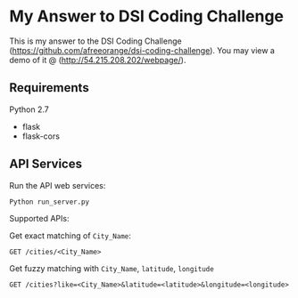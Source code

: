 My Answer to DSI Coding Challenge
====================

This is my answer to the DSI Coding Challenge (https://github.com/afreeorange/dsi-coding-challenge). You may view a demo of it @ (http://54.215.208.202/webpage/).


Requirements
----------------------

Python 2.7
  - flask
  - flask-cors


API Services
------------

Run the API web services:

```
Python run_server.py
```

Supported APIs:

Get exact matching of `City_Name`:

```
GET /cities/<City_Name>
```

Get fuzzy matching with `City_Name`, `latitude`, `longitude`

```
GET /cities?like=<City_Name>&latitude=<latitude>&longitude=<longitude>
```


